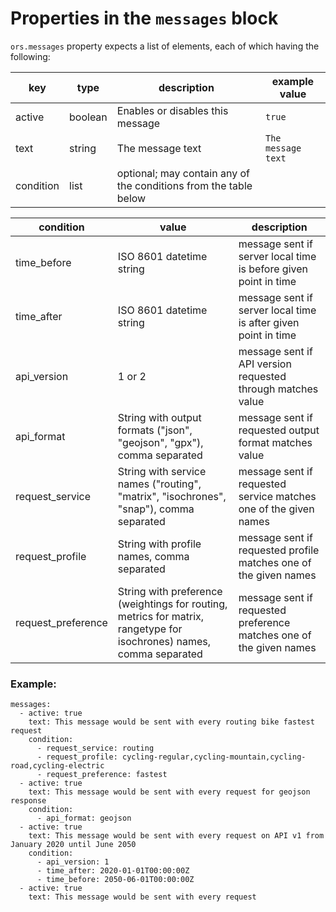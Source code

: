 # Properties in the `messages` block

`ors.messages` property expects a list of elements, each of which having the following:

| key       | type    | description                                                      | example value      |
|-----------|---------|------------------------------------------------------------------|--------------------|
| active    | boolean | Enables or disables this message                                 | `true`             |
| text      | string  | The message text                                                 | `The message text` |
| condition | list    | optional; may contain any of the conditions from the table below |                    |

| condition          | value                                                                                                                | description                                                         |
|--------------------|----------------------------------------------------------------------------------------------------------------------|---------------------------------------------------------------------|
| time_before        | ISO 8601 datetime string                                                                                             | message sent if server local time is before given point in time     |
| time_after         | ISO 8601 datetime string                                                                                             | message sent if server local time is after given point in time      |
| api_version        | 1 or 2                                                                                                               | message sent if API version requested through matches value         |
| api_format         | String with output formats ("json", "geojson", "gpx"), comma separated                                               | message sent if requested output format matches value               |
| request_service    | String with service names ("routing", "matrix", "isochrones", "snap"), comma separated                               | message sent if requested service matches one of the given names    |
| request_profile    | String with profile names, comma separated                                                                           | message sent if requested profile matches one of the given names    |
| request_preference | String with preference (weightings for routing, metrics for matrix, rangetype for isochrones) names, comma separated | message sent if requested preference matches one of the given names |

### Example:

```
messages:
  - active: true
    text: This message would be sent with every routing bike fastest request
    condition:
      - request_service: routing
      - request_profile: cycling-regular,cycling-mountain,cycling-road,cycling-electric
      - request_preference: fastest
  - active: true
    text: This message would be sent with every request for geojson response
    condition:
      - api_format: geojson
  - active: true
    text: This message would be sent with every request on API v1 from January 2020 until June 2050
    condition:
      - api_version: 1
      - time_after: 2020-01-01T00:00:00Z
      - time_before: 2050-06-01T00:00:00Z
  - active: true
    text: This message would be sent with every request
```
